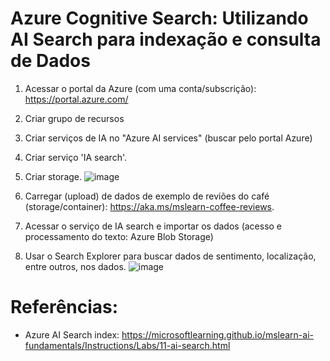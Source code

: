 # Azure Cognitive Search: Utilizando AI Search para indexação e consulta de Dados
1. Acessar o portal da Azure (com uma conta/subscrição): https://portal.azure.com/
2. Criar grupo de recursos
3. Criar serviços de IA no "Azure AI services" (buscar pelo portal Azure)
4. Criar serviço 'IA search'.
5. Criar storage.
![image](https://github.com/cymorimoto/dio-microsoft-azure-ai-fundamentals/assets/50521401/8d6ac813-f4c0-463e-86b9-8ea19adeb546)
6. Carregar (upload) de dados de exemplo de reviões do café (storage/container): https://aka.ms/mslearn-coffee-reviews.
7. Acessar o serviço de IA search e importar os dados (acesso e processamento do texto: Azure Blob Storage)

9. Usar o Search Explorer para buscar dados de sentimento, localização, entre outros, nos dados.
![image](https://github.com/cymorimoto/dio-microsoft-azure-ai-fundamentals/assets/50521401/4e238bfc-4608-4d7a-8d75-571876005c9b)


# Referências:
* Azure AI Search index: https://microsoftlearning.github.io/mslearn-ai-fundamentals/Instructions/Labs/11-ai-search.html
